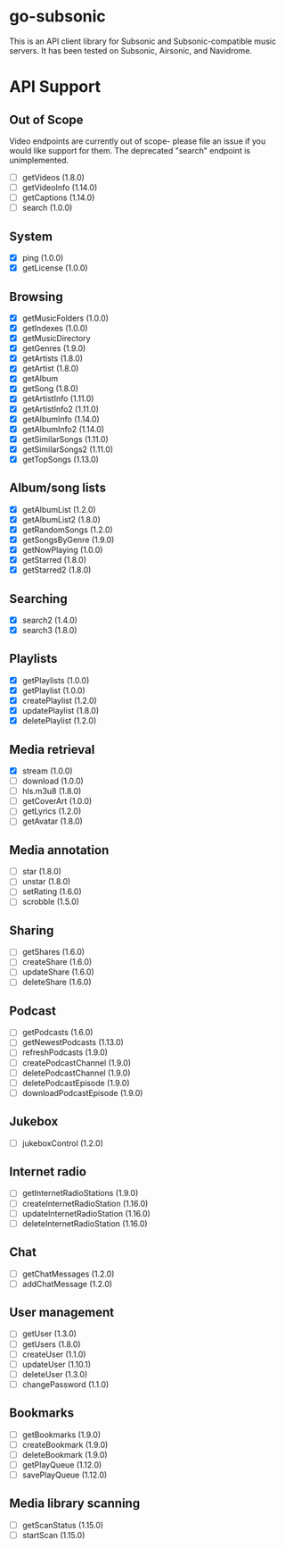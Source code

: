 # go-subsonic

This is an API client library for Subsonic and Subsonic-compatible music servers. It has been tested on Subsonic, Airsonic, and Navidrome.

# API Support

## Out of Scope

Video endpoints are currently out of scope- please file an issue if you would like support for them. The deprecated "search" endpoint is unimplemented.

- [ ] getVideos (1.8.0)
- [ ] getVideoInfo (1.14.0)
- [ ] getCaptions (1.14.0)
- [ ] search (1.0.0)

## System

- [x] ping (1.0.0)
- [x] getLicense (1.0.0)

## Browsing

- [x] getMusicFolders (1.0.0)
- [x] getIndexes (1.0.0)
- [x] getMusicDirectory
- [x] getGenres (1.9.0)
- [x] getArtists (1.8.0)
- [x] getArtist (1.8.0)
- [x] getAlbum
- [x] getSong (1.8.0)
- [x] getArtistInfo (1.11.0)
- [x] getArtistInfo2 (1.11.0)
- [x] getAlbumInfo (1.14.0)
- [x] getAlbumInfo2 (1.14.0)
- [x] getSimilarSongs (1.11.0)
- [x] getSimilarSongs2 (1.11.0)
- [x] getTopSongs (1.13.0)

## Album/song lists

- [x] getAlbumList (1.2.0)
- [x] getAlbumList2 (1.8.0)
- [x] getRandomSongs (1.2.0)
- [x] getSongsByGenre (1.9.0)
- [x] getNowPlaying (1.0.0)
- [x] getStarred (1.8.0)
- [x] getStarred2 (1.8.0)

## Searching

- [x] search2 (1.4.0)
- [x] search3 (1.8.0)

## Playlists

- [x] getPlaylists (1.0.0)
- [x] getPlaylist (1.0.0)
- [x] createPlaylist (1.2.0)
- [x] updatePlaylist (1.8.0)
- [x] deletePlaylist (1.2.0)

## Media retrieval

- [x] stream (1.0.0)
- [ ] download (1.0.0)
- [ ] hls.m3u8 (1.8.0)
- [ ] getCoverArt (1.0.0)
- [ ] getLyrics (1.2.0)
- [ ] getAvatar (1.8.0)

## Media annotation

- [ ] star (1.8.0)
- [ ] unstar (1.8.0)
- [ ] setRating (1.6.0)
- [ ] scrobble (1.5.0)

## Sharing

- [ ] getShares (1.6.0)
- [ ] createShare (1.6.0)
- [ ] updateShare (1.6.0)
- [ ] deleteShare (1.6.0)

## Podcast

- [ ] getPodcasts (1.6.0)
- [ ] getNewestPodcasts (1.13.0)
- [ ] refreshPodcasts (1.9.0)
- [ ] createPodcastChannel (1.9.0)
- [ ] deletePodcastChannel (1.9.0)
- [ ] deletePodcastEpisode (1.9.0)
- [ ] downloadPodcastEpisode (1.9.0)

## Jukebox

- [ ] jukeboxControl (1.2.0)

## Internet radio

- [ ] getInternetRadioStations (1.9.0)
- [ ] createInternetRadioStation (1.16.0)
- [ ] updateInternetRadioStation (1.16.0)
- [ ] deleteInternetRadioStation (1.16.0)

## Chat

- [ ] getChatMessages (1.2.0)
- [ ] addChatMessage (1.2.0)

## User management

- [ ] getUser (1.3.0)
- [ ] getUsers (1.8.0)
- [ ] createUser (1.1.0)
- [ ] updateUser (1.10.1)
- [ ] deleteUser (1.3.0)
- [ ] changePassword (1.1.0)

## Bookmarks

- [ ] getBookmarks (1.9.0)
- [ ] createBookmark (1.9.0)
- [ ] deleteBookmark (1.9.0)
- [ ] getPlayQueue (1.12.0)
- [ ] savePlayQueue (1.12.0)

## Media library scanning

- [ ] getScanStatus (1.15.0)
- [ ] startScan (1.15.0)
